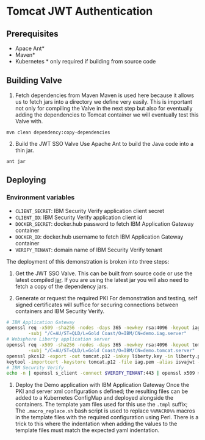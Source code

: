 # Tomcat JWT Authentication

## Prerequisites
- Apace Ant\*
- Maven\*
- Kubernetes
\* only required if building from source code

## Building Valve
1. Fetch dependencies from Maven
Maven is used here because it allows us to fetch jars into a directory we define very easily. This is important not only 
for compiling the Valve in the next step but also for eventually adding the dependencies to Tomcat container we will 
eventually test this Valve with.

`mvn clean dependency:copy-dependencies`


2. Build the JWT SSO Valve
Use Apache Ant to build the Java code into a thin jar.

`ant jar`


## Deploying
### Environment variables
- `CLIENT_SECRET`: IBM Security Verify application client secret
- `CLIENT_ID`: IBM Security Verify application client id
- `DOCKER_SECRET`: docker.hub password to fetch IBM Application Gateway container
- `DOCKER_ID`: docker.hub username to fetch IBM Application Gateway container
- `VERIFY_TENANT`: domain name of IBM Security Verify tenant


The deployment of this demonstration is broken into three steps:
1. Get the JWT SSO Valve.
This can be built from source code or use the latest compiled [jar](https://github.com/IBM-Security/ibm-security-integrations/releases/latest). 
If you are using the latest jar you will also need to fetch a copy of the dependency jars.

2. Generate or request the required PKI
For demonstration and testing, self signed certificates will suffice for securing connections between containers and IBM 
Security Verify.

```BASH
# IBM Application Gateway
openssl req -x509 -sha256 -nodes -days 365 -newkey rsa:4096 -keyout iag.key -out iag.pem \
        -subj "/C=AU/ST=QLD/L=Gold Coast/O=IBM/CN=demo.iag.server"
# Websphere Liberty application server
openssl req -x509 -sha256 -nodes -days 365 -newkey rsa:4096 -keyout tomcat.key -out liberty.pem \
        -subj "/C=AU/ST=QLD/L=Gold Coast/O=IBM/CN=demo.tomcat.server"
openssl pkcs12 -export -out tomcat.p12 -inkey liberty.key -in liberty.pem -passout pass:demokeystore
keytool -importcert -keystore tomcat.p12 -file iag.pem -alias isvajwt -storepass demokeystore -noprompt
# IBM Security Verify
echo -n | openssl s_client -connect $VERIFY_TENANT:443 | openssl x509 > verify_ca.pem
```

1. Deploy the Demo application with IBM Application Gateway
Once the PKI and server xml configuration s defined; the resulting files can be added to a Kubernetes ConfigMap and 
deployed alongside the containers. The template yam files used for this use the `.tmpl` suffix; The `.macro_replace.sh` 
bash script is used to replace `%%MACRO%%` macros in the template files with the required configuration using Perl. 
There is a trick to this where the indentation when adding the values to the template files must match the expected 
yaml indentation.

